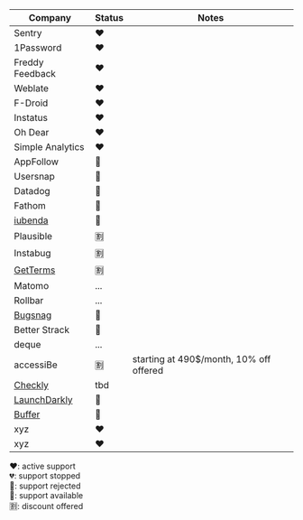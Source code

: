 Company | Status | Notes |
| ------------ | ------------- | ------------- |
Sentry | ❤️ |
1Password | ❤️ |
Freddy Feedback | ❤️ |
Weblate | ❤️ |
F-Droid | ❤️ |
Instatus | ❤️ |
Oh Dear | ❤️ |
Simple Analytics | ❤️ |
AppFollow | 🛑 |
Usersnap | 🛑 |
Datadog | 🛑 |
Fathom | 🛑 |
[iubenda](https://www.iubenda.com/) | 🛑 |
Plausible | 🈹 |
Instabug | 🈹 |
[GetTerms](https://getterms.io/) | 🈹 |
Matomo | ... |
Rollbar | ... |
[Bugsnag](https://www.bugsnag.com/open-source) | 🙏 |
Better Strack | 🙏
deque | ... |
accessiBe | 🈹 | starting at 490$/month, 10% off offered
[Checkly](https://www.checklyhq.com/) | tbd |
[LaunchDarkly](https://launchdarkly.com/) | 🙏 |
[Buffer](https://buffer.com/) | 🛑 |
xyz | ❤️ |
xyz | ❤️ |

❤️: active support  
💔: support stopped  
🛑: support rejected  
🙏: support available  
🈹: discount offered
